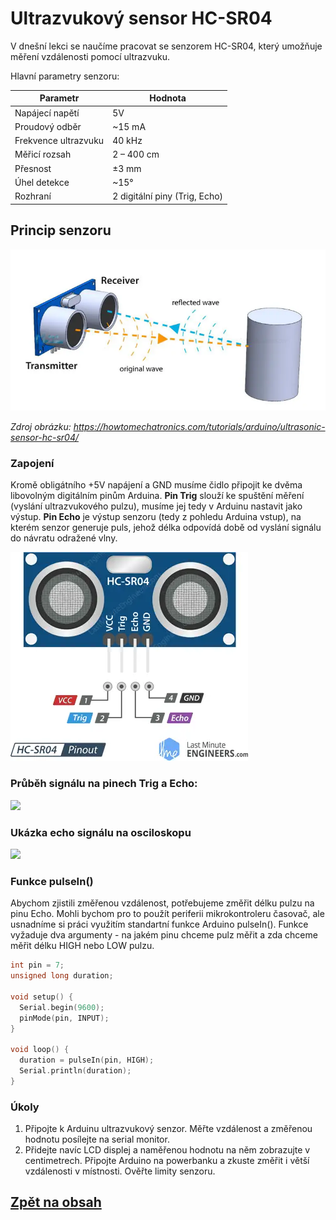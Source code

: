 # Ultrazvukový sensor HC-SR04
V dnešní lekci se naučíme pracovat se senzorem HC-SR04, který umožňuje měření vzdálenosti pomocí ultrazvuku. 

Hlavní parametry senzoru:

| Parametr              | Hodnota           |
|-----------------------|------------------|
| Napájecí napětí       | 5V               |
| Proudový odběr   | ~15 mA           |
| Frekvence ultrazvuku | 40 kHz       |
| Měřicí rozsah    | 2 – 400 cm       |
| Přesnost         | ±3 mm            |
| Úhel detekce     | ~15°             |
| Rozhraní         | 2 digitální piny (Trig, Echo) |

## Princip senzoru

![image](img/05_Ultrasonic_stepper_1.png)

*Zdroj obrázku: https://howtomechatronics.com/tutorials/arduino/ultrasonic-sensor-hc-sr04/*

### Zapojení
Kromě obligátního +5V napájení a GND musíme čidlo připojit ke dvěma libovolným digitálním pinům Arduina. **Pin Trig** slouží ke spuštění měření (vyslání ultrazvukového pulzu), musíme jej tedy v Arduinu nastavit jako výstup. **Pin Echo** je výstup senzoru (tedy z pohledu Arduina vstup), na kterém senzor generuje puls, jehož délka odpovídá době od vyslání signálu do návratu odražené vlny.

![image](img/05_Ultrasonic_stepper_2.png)

### Průběh signálu na pinech Trig a Echo:

<img src="https://howtomechatronics.com/wp-content/uploads/2015/07/Ultrasonic-Sensor-Diagram.png" width="600"/>

### Ukázka echo signálu na osciloskopu
<img src="https://electronoobs.com/images/Arduino/tut_36/homemade_ultrasonic_distance_sensor.gif" width="600"/>


### Funkce pulseIn()
Abychom zjistili změřenou vzdálenost, potřebujeme změřit délku pulzu na pinu Echo. Mohli bychom pro to použít periferii mikrokontroleru časovač, ale usnadníme si práci využitím standartní funkce Arduino pulseIn(). Funkce vyžaduje dva argumenty -  na jakém pinu chceme pulz měřit a zda chceme měřit délku HIGH nebo LOW pulzu.

```c
int pin = 7;
unsigned long duration;

void setup() {
  Serial.begin(9600);
  pinMode(pin, INPUT);
}

void loop() {
  duration = pulseIn(pin, HIGH);
  Serial.println(duration);
}
```

### Úkoly
1. Připojte k Arduinu ultrazvukový senzor. Měřte vzdálenost a změřenou hodnotu posílejte na serial monitor.
2. Přidejte navíc LCD displej a naměřenou hodnotu na něm zobrazujte v centimetrech. Připojte Arduino na powerbanku a zkuste změřit i větší vzdálenosti v místnosti. Ověřte limity senzoru.

## [Zpět na obsah](README.md)
